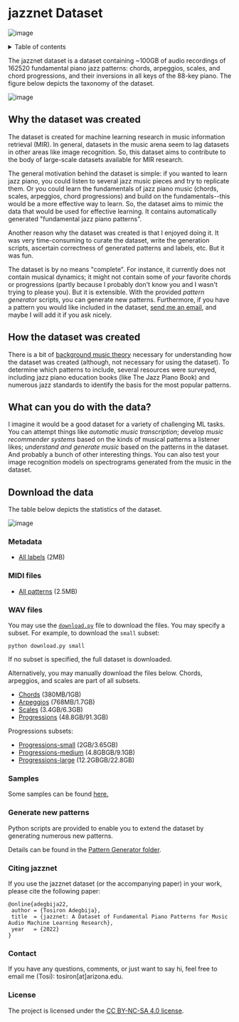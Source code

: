 # jazznet Dataset
![image](https://user-images.githubusercontent.com/16122125/184457848-15a2bb14-e5b1-4cef-a7f3-64e93792dd31.png)

<details>
 <summary>Table of contents</summary>
 
 * [Why the dataset was created](#why-the-dataset-was-created)  
 * [How the dataset was created](#how-the-dataset-was-created)
 * [What can you do with the data?](#what-can-you-do-with-the-data)
 * [Download the data](#download-the-data)
 * [Sample uses](#sample-uses)
 * [Citing jazzNet](#citing-jazznet)
 * [Contact](#contact)
 </details>

The jazznet dataset is a dataset containing ~100GB of audio recordings of 162520 fundamental piano jazz patterns: chords, arpeggios, scales, and chord progressions, and their inversions in all keys of the 88-key piano. The figure below depicts the taxonomy of the dataset. 

![image](https://user-images.githubusercontent.com/16122125/196017322-80bc3fdb-ede1-409b-b71b-80860d4d629b.png)

## Why the dataset was created
The dataset is created for machine learning research in music information retrieval (MIR). In general, datasets in the music arena seem to lag datasets in other areas like image recognition. So, this dataset aims to contribute to the body of large-scale datasets available for MIR research.

The general motivation behind the dataset is simple: if you wanted to learn jazz piano, you could listen to several jazz music pieces and try to replicate them. Or you could learn the fundamentals of jazz piano music (chords, scales, arpeggios, chord progressions) and build on the fundamentals--this would be a more effective way to learn. So, the dataset aims to mimic the data that would be used for effective learning. It contains automatically generated "fundamental jazz piano patterns". 

Another reason why the dataset was created is that I enjoyed doing it. It was very time-consuming to curate the dataset, write the generation scripts, ascertain correctness of generated patterns and labels, etc. But it was fun.

The dataset is by no means "complete". For instance, it currently does not contain musical dynamics; it might not contain some of *your* favorite chords or progressions (partly because I probably don't know you and I wasn't trying to please you). But it is extensible. With the provided *pattern generator* scripts, you can generate new patterns. Furthermore, if you have a pattern you would like included in the dataset, [send me an email](#contact), and maybe I will add it if you ask nicely. 

## How the dataset was created
There is a bit of [background music theory](musicBackground.md) necessary for understanding how the dataset was created (although, not necessary for using the dataset). To determine which patterns to include, several resources were surveyed, including jazz piano education books (like The Jazz Piano Book) and numerous jazz standards to identify the basis for the most popular patterns. 

## What can you do with the data?
I imagine it would be a good dataset for a variety of challenging ML tasks. You can attempt things like *automatic music transcription*; develop *music recommender systems* based on the kinds of musical patterns a listener likes; *understand and generate music* based on the patterns in the dataset. And probably a bunch of other interesting things. You can also test your image recognition models on spectrograms generated from the music in the dataset.

## Download the data

The table below depicts the statistics of the dataset.  

![image](https://user-images.githubusercontent.com/16122125/196299915-1897c52b-1d6e-404f-97fd-9b23ac30594e.png)

### Metadata
* [All labels](https://uweb.engr.arizona.edu/~tosiron/jazznet/metadata.tar.gz) (2MB)

### MIDI files
* [All patterns](https://uweb.engr.arizona.edu/~tosiron/jazznet/midi.tar.gz) (2.5MB)

### WAV files

You may use the [`download.py`](download.py) file to download the files. You may specify a subset. For example, to download the `small` subset:

```
python download.py small
```

If no subset is specified, the full dataset is downloaded.

Alternatively, you may manually download the files below. Chords, arpeggios, and scales are part of all subsets. 

* [Chords](https://uweb.engr.arizona.edu/~tosiron/jazznet/chords.tar.gz) (380MB/1GB)
* [Arpeggios](https://uweb.engr.arizona.edu/~tosiron/jazznet/arpeggios.tar.gz) (768MB/1.7GB)
* [Scales](https://uweb.engr.arizona.edu/~tosiron/jazznet/scales.tar.gz) (3.4GB/6.3GB)
* [Progressions](https://uweb.engr.arizona.edu/~tosiron/jazznet/progressions.tar.gz) (48.8GB/91.3GB)

Progressions subsets:
* [Progressions-small](https://uweb.engr.arizona.edu/~tosiron/jazznet/progressions-small.tar.gz) (2GB/3.65GB)
* [Progressions-medium](https://uweb.engr.arizona.edu/~tosiron/jazznet/progressions-medium.tar.gz) (4.8GBGB/9.1GB)
* [Progressions-large](https://uweb.engr.arizona.edu/~tosiron/jazznet/progressions-large.tar.gz) (12.2GBGB/22.8GB)

### Samples

Some samples can be found [here.](https://tosiron.com/jazznet/) 

### Generate new patterns
Python scripts are provided to enable you to extend the dataset by generating numerous new patterns. 

Details can be found in the [Pattern Generator folder](Pattern%20Generator).

### Citing jazznet
If you use the jazznet dataset (or the accompanying paper) in your work, please cite the following paper:

```
@online{adegbija22,
 author = {Tosiron Adegbija},
 title  = {jazznet: A Dataset of Fundamental Piano Patterns for Music Audio Machine Learning Research},
 year   = {2022}
}
```
### Contact
If you have any questions, comments, or just want to say hi, feel free to email me (Tosi): tosiron[at]arizona.edu.

### License
The project is licensed under the [CC BY-NC-SA 4.0 license](https://creativecommons.org/licenses/by-nc-sa/4.0/).



